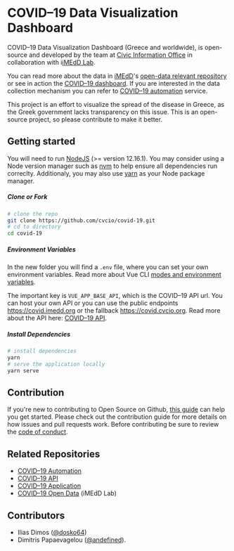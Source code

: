 # COVID&ndash;19 Data Visualization Dashboard

COVID&ndash;19 Data Visualization Dashboard (Greece and worldwide), is open-source and developed by the team at [Civic Information Office](https://cvcio.org/) in collaboration with i[iMEdD Lab](https://github.com/iMEdD-Lab/).

You can read more about the data in [iMEdD](https://imedd.org/)'s [open-data relevant repository](https://github.com/iMEdD-Lab/open-data) or see in action the [COVID&ndash;19 dashboard](https://lab.imedd.org/covid19/). If you are interested in the data collection mechanism you can refer to [COVID&ndash;19 automation](https://github.com/cvcio/covid-19-automation) service.


This project is an effort to visualize the spread of the disease in Greece, as the Greek government lacks transparency on this issue. This is an open-source project, so please contribute to make it better.

## Getting started

You will need to run [NodeJS](https://nodejs.org/en/) (>= version 12.16.1). You may consider using a Node version manager such as [nvm](https://github.com/nvm-sh/nvm) to help ensure all dependencies run correclty. Additionaly, you may also use [yarn](https://yarnpkg.com/getting-started/install) as your Node package manager.

##### Clone or Fork

```bash
# clone the repo
git clone https://github.com/cvcio/covid-19.git
# cd to directory
cd covid-19
```

##### Environment Variables
In the new folder you will find a `.env` file, where you can set your own environment variables. Read more about Vue CLI [modes and environment variables](https://cli.vuejs.org/guide/mode-and-env.html).

The important key is `VUE_APP_BASE_API`, which is the COVID&ndash;19 API url. You can host your own API or you can use the public endpoints https://covid.imedd.org or the fallback https://covid.cvcio.org. Read more about the API here: [COVID&ndash;19 API](https://github.com/cvcio/covid-19-api).


##### Install Dependencies
```bash
# install dependencies
yarn
# serve the application locally
yarn serve
```

## Contribution

If you're new to contributing to Open Source on Github, [this guide](https://opensource.guide/how-to-contribute/) can help you get started. Please check out the contribution guide for more details on how issues and pull requests work. Before contributing be sure to review the [code of conduct](https://github.com/cvcio/covid-19/blob/main/CODE_OF_CONDUCT.md).

## Related Repositories

- [COVID&ndash;19 Automation](https://github.com/cvcio/covid-19-automation)
- [COVID&ndash;19 API](https://github.com/cvcio/covid-19-api)
- [COVID&ndash;19 Application](https://github.com/cvcio/covid-19)
- [COVID&ndash;19 Open Data](https://github.com/iMEdD-Lab/open-data) (iMEdD Lab)

## Contributors

- Ilias Dimos ([@dosko64](https://github.com/dosko64))
- Dimitris Papaevagelou ([@andefined](https://github.com/andefined)).
